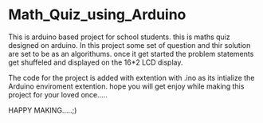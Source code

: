 # Math_Quiz_using_Arduino
This is arduino based project for school students. this is maths quiz designed on arduino.
In this project some set of question and thir solution are set to be as an algorithums. 
once it get started the problem statements get shuffeled and displayed on the 16*2 LCD display.

The code for the project is added with extention with .ino as its intialize the Arduino enviroment extention.
hope you will get enjoy while making this project for your loved once.....


HAPPY MAKING.....;)

